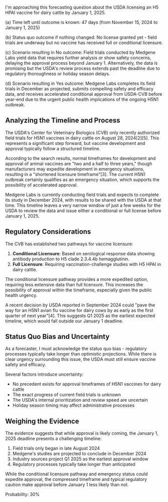 I'm approaching this forecasting question about the USDA licensing an H5 HPAI vaccine for dairy cattle by January 1, 2025.

(a) Time left until outcome is known: 47 days (from November 15, 2024 to January 1, 2025)

(b) Status quo outcome if nothing changed: No license granted yet - field trials are underway but no vaccine has received full or conditional licensure.

(c) Scenario resulting in No outcome: Field trials conducted by Medgene Labs yield data that requires further analysis or show safety concerns, delaying the approval process beyond January 1. Alternatively, the data is promising but the USDA's review process extends past the deadline due to regulatory thoroughness or holiday season delays.

(d) Scenario resulting in Yes outcome: Medgene Labs completes its field trials in December as projected, submits compelling safety and efficacy data, and receives accelerated conditional approval from USDA-CVB before year-end due to the urgent public health implications of the ongoing H5N1 outbreak.

## Analyzing the Timeline and Process

The USDA's Center for Veterinary Biologics (CVB) only recently authorized field trials for H5N1 vaccines in dairy cattle on August 28, 2024[2][5]. This represents a significant step forward, but vaccine development and approval typically follow a structured timeline.

According to the search results, normal timeframes for development and approval of animal vaccines are "two and a half to three years," though manufacturers may expedite development in emergency situations, resulting in a "shortened licensure timeframe"[3]. The current H5N1 outbreak certainly qualifies as an emergency situation, which supports the possibility of accelerated approval.

Medgene Labs is currently conducting field trials and expects to complete its study in December 2024, with results to be shared with the USDA at that time. This timeline leaves a very narrow window of just a few weeks for the USDA to review the data and issue either a conditional or full license before January 1, 2025.

## Regulatory Considerations

The CVB has established two pathways for vaccine licensure:

1. **Conditional Licensure**: Based on serological response data showing antibody production to H5 clade 2.3.4.4b hemagglutinin.
2. **Full Licensure**: Requiring vaccination-challenge studies with H5 HPAI in dairy cattle.

The conditional licensure pathway provides a more expedited option, requiring less extensive data than full licensure. This increases the possibility of approval within the timeframe, especially given the public health urgency.

A recent decision by USDA reported in September 2024 could "pave the way for an H5N1 avian flu vaccine for dairy cows by as early as the first quarter of next year"[4]. This suggests Q1 2025 as the earliest expected timeline, which would fall outside our January 1 deadline.

## Status Quo Bias and Uncertainty

As a forecaster, I must acknowledge the status quo bias - regulatory processes typically take longer than optimistic projections. While there is clear urgency surrounding this issue, the USDA must still ensure vaccine safety and efficacy.

Several factors introduce uncertainty:
- No precedent exists for approval timeframes of H5N1 vaccines for dairy cattle
- The exact progress of current field trials is unknown
- The USDA's internal prioritization and review speed are uncertain
- Holiday season timing may affect administrative processes

## Weighing the Evidence

The evidence suggests that while approval is likely coming, the January 1, 2025 deadline presents a challenging timeline:

1. Field trials only began in late August 2024
2. Medgene's studies are projected to conclude in December 2024
3. Industry sources project Q1 2025 as the earliest approval window
4. Regulatory processes typically take longer than anticipated

While the conditional licensure pathway and emergency status could expedite approval, the compressed timeframe and typical regulatory caution make approval before January 1 less likely than not.

Probability: 30%